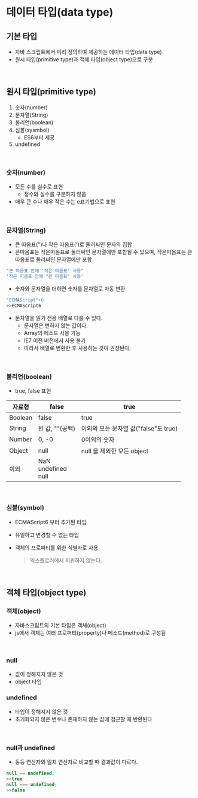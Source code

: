 # 데이터 타입(data type)

## 기본 타입

* 자바 스크립트에서 미리 정의하여 제공하는 데이터 타입(data type)
* 원시 타입(primitive type)과 객체 타입(object type)으로 구분

<br>

## 원시 타입(primitive type)

1. 숫자(number)
2. 문자열(String)
3. 불리언(boolean)
4. 심볼(sysmbol)
   * ES6부터 제공
5.  undefined

<br>

### 숫자(number)

* 모든 수를 실수로 표현
  * 정수와 실수를 구분하지 않음
* 매우 큰 수나 매우 작은 수는 e표기법으로 표현

<br>

### 문자열(String)

* 큰 따옴표(")나 작은 따옴표(')로 둘러싸인 문자의 집합
* 큰따옴표는 작은따옴표로 둘러싸인 문자열에만 포함될 수 있으며, 작은따옴표는 큰따옴표로 둘러싸인 문자열에만 포함

```js
"큰 따옴표 안에 '작은 따옴표' 사용"
'작은 따옴표 안에 "큰 따옴표" 사용'
```

* 숫자와 문자열을 더하면 숫자를 문자열로 자동 변환

```js
"ECMAScript"+6
>>ECMAScript6
```

* 문자열을 읽기 전용 배열로 다룰 수 있다.
  * 문자열은 변하지 않는 값이다.
  * Array의 메소드 사용 가능
  * IE7 이전 버전에서 사용 불가
  * 따라서 배열로 변환한 후 사용하는 것이 권장된다.

<br>

### 불리언(boolean)

* true, false 표현

| 자료형  | false                    | true                                  |
| ------- | ------------------------ | ------------------------------------- |
| Boolean | false                    | true                                  |
| String  | 빈 값, ""(공백)          | 이외의 모든 문자열 값("false"도 true) |
| Number  | 0, -0                    | 0이외의 숫자                          |
| Object  | null                     | null 을 제외한 모든 object            |
| 이외    | NaN<br>undefined<br>null |                                       |


<br>

### 심볼(symbol)
* ECMAScript6 부터 추가된 타입
* 유일하고 변경할 수 없는 타입
* 객체의 프로퍼티를 위한 식별자로 사용

  > 익스플로러에서 지원하지 않는다.

<br>

## 객체 타입(object type)
### 객체(object)
* 자바스크립트의 기본 타입은 객체(object)
* js에서 객체는 여러 프로퍼티(property)나 메소드(method)로 구성됨

<br>

### null
* 값이 정해지지 않은 것
* object 타입

### undefined
* 타입이 정해지지 않은 것
* 초기화되지 않은 변수나 존재하지 않는 값에 접근할 때 반환된다

<br>

### null과 undefined

* 동등 연산자와 일치 연산자로 비교할 때 결과값이 다르다.

```js
null == undefined;
>>true
null === undefined;
>>false
```

